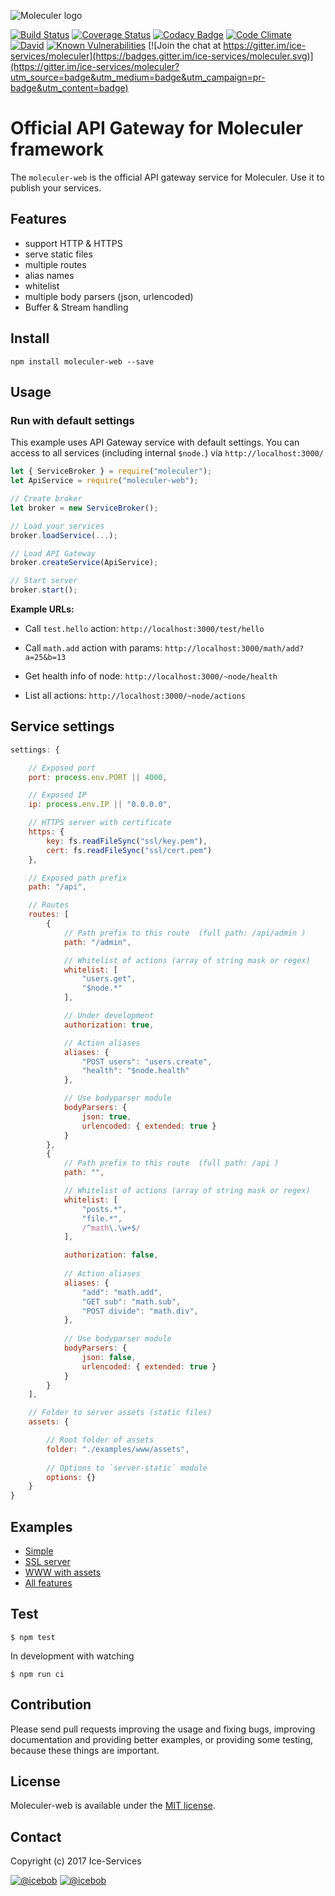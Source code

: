 ![Moleculer logo](http://moleculer.services/images/banner.png)

[![Build Status](https://travis-ci.org/ice-services/moleculer-web.svg?branch=master)](https://travis-ci.org/ice-services/moleculer-web)
[![Coverage Status](https://coveralls.io/repos/github/ice-services/moleculer-web/badge.svg?branch=master)](https://coveralls.io/github/ice-services/moleculer-web?branch=master)
[![Codacy Badge](https://api.codacy.com/project/badge/Grade/20ec4f97a71742a89646396bb48a8362)](https://www.codacy.com/app/mereg-norbert/moleculer-web?utm_source=github.com&amp;utm_medium=referral&amp;utm_content=ice-services/moleculer-web&amp;utm_campaign=Badge_Grade)
[![Code Climate](https://codeclimate.com/github/ice-services/moleculer-web/badges/gpa.svg)](https://codeclimate.com/github/ice-services/moleculer-web)
[![David](https://img.shields.io/david/ice-services/moleculer-web.svg)](https://david-dm.org/ice-services/moleculer-web)
[![Known Vulnerabilities](https://snyk.io/test/github/ice-services/moleculer-web/badge.svg)](https://snyk.io/test/github/ice-services/moleculer-web)
[![Join the chat at https://gitter.im/ice-services/moleculer](https://badges.gitter.im/ice-services/moleculer.svg)](https://gitter.im/ice-services/moleculer?utm_source=badge&utm_medium=badge&utm_campaign=pr-badge&utm_content=badge)

# Official API Gateway for Moleculer framework
The `moleculer-web` is the official API gateway service for Moleculer. Use it to publish your services.

## Features
* support HTTP & HTTPS
* serve static files
* multiple routes
* alias names
* whitelist
* multiple body parsers (json, urlencoded)
* Buffer & Stream handling

## Install
```
npm install moleculer-web --save
```

## Usage

### Run with default settings
This example uses API Gateway service with default settings.
You can access to all services (including internal `$node.`) via `http://localhost:3000/`

```js
let { ServiceBroker } = require("moleculer");
let ApiService = require("moleculer-web");

// Create broker
let broker = new ServiceBroker();

// Load your services
broker.loadService(...);

// Load API Gateway
broker.createService(ApiService);

// Start server
broker.start();
```

**Example URLs:**	
- Call `test.hello` action: `http://localhost:3000/test/hello`
- Call `math.add` action with params: `http://localhost:3000/math/add?a=25&b=13`

- Get health info of node: `http://localhost:3000/~node/health`
- List all actions: `http://localhost:3000/~node/actions`


## Service settings

```js
settings: {

	// Exposed port
	port: process.env.PORT || 4000,

	// Exposed IP
	ip: process.env.IP || "0.0.0.0",

	// HTTPS server with certificate
	https: {
		key: fs.readFileSync("ssl/key.pem"),
		cert: fs.readFileSync("ssl/cert.pem")
	},

	// Exposed path prefix
	path: "/api",

	// Routes
	routes: [
		{
			// Path prefix to this route  (full path: /api/admin )
			path: "/admin",

			// Whitelist of actions (array of string mask or regex)
			whitelist: [
				"users.get",
				"$node.*"
			],

			// Under development
			authorization: true,

			// Action aliases
			aliases: {
				"POST users": "users.create",
				"health": "$node.health"
			},

			// Use bodyparser module
			bodyParsers: {
				json: true,
				urlencoded: { extended: true }
			}
		},
		{
			// Path prefix to this route  (full path: /api )
			path: "",

			// Whitelist of actions (array of string mask or regex)
			whitelist: [
				"posts.*",
				"file.*",
				/^math\.\w+$/
			],

			authorization: false,
			
			// Action aliases
			aliases: {
				"add": "math.add",
				"GET sub": "math.sub",
				"POST divide": "math.div",
			},
			
			// Use bodyparser module
			bodyParsers: {
				json: false,
				urlencoded: { extended: true }
			}
		}
	],

	// Folder to server assets (static files)
	assets: {

		// Root folder of assets
		folder: "./examples/www/assets",
		
		// Options to `server-static` module
		options: {}
	}
}
```

## Examples
- [Simple](/examples/simple)
- [SSL server](/examples/ssl)
- [WWW with assets](/examples/www)
- [All features](/examples/full)

## Test
```
$ npm test
```

In development with watching

```
$ npm run ci
```

## Contribution
Please send pull requests improving the usage and fixing bugs, improving documentation and providing better examples, or providing some testing, because these things are important.

## License
Moleculer-web is available under the [MIT license](https://tldrlegal.com/license/mit-license).

## Contact
Copyright (c) 2017 Ice-Services

[![@icebob](https://img.shields.io/badge/github-ice--services-green.svg)](https://github.com/ice-services) [![@icebob](https://img.shields.io/badge/twitter-Icebobcsi-blue.svg)](https://twitter.com/Icebobcsi)